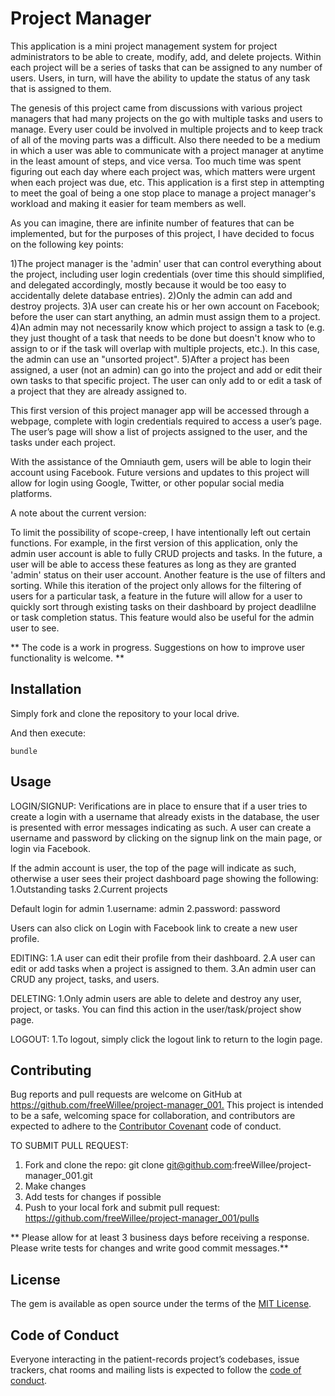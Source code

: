# Project Manager

This application is a mini project management system for project administrators to be able to create, modify, add, and delete projects.  Within each project will be a series of tasks that can be assigned to any number of users.  Users, in turn, will have the ability to update the status of any task that is assigned to them.  

The genesis of this project came from discussions with various project managers that had many projects on the go with multiple tasks and users to manage.  Every user could be involved in multiple projects and to keep track of all of the moving parts was a difficult.  Also there needed to be a medium in which a user was able to communicate with a project manager at anytime in the least amount of steps, and vice versa.  Too much time was spent figuring out each day where each project was, which matters were urgent when each project was due, etc.  This application is a first step in attempting to meet the goal of being a one stop place to manage a project manager's workload and making it easier for team members as well.

As you can imagine, there are infinite number of features that can be implemented, but for the purposes of this project, I have decided to focus on the following key points:

1)The project manager is the 'admin' user that can control everything about the project, including user login credentials (over time this should simplified, and delegated accordingly, mostly because it  would be too easy to accidentally delete database entries).
2)Only the admin can add and destroy projects.
3)A user can create his or her own account on Facebook; before the user can start anything, an admin must assign them to a project.
4)An admin may not necessarily know which project to assign a task to (e.g. they just thought of a task that needs to be done but doesn't know who to assign to or if the task will overlap with multiple projects, etc.).  In this case, the admin can use an "unsorted project".
5)After a project has been assigned, a user (not an admin) can go into the project and add or edit their own tasks to that specific project.  The user can only add to or edit a task of a project that they are already assigned to.

This first version of this project manager app will be accessed through a webpage, complete with login credentials required to access a user’s page.  The user’s page will show a list of projects assigned to the user, and the tasks under each project.  

With the assistance of the Omniauth gem, users will be able to login their account using Facebook.  Future versions and updates to this project will allow for login using Google, Twitter, or other popular social media platforms.

A note about the current version:

To limit the possibility of scope-creep, I have intentionally left out certain functions.  For example, in the first version of this application, only the admin user account is able to fully CRUD projects and tasks.  In the future, a user will be able to access these features as long as they are granted 'admin' status on their user account.  Another feature is the use of filters and sorting.  While this iteration of the project only allows for the filtering of users for a particular task, a feature in the future will allow for a user to quickly sort through existing tasks on their dashboard by project deadlilne or task completion status.  This feature would also be useful for the admin user to see.

** The code is a work in progress.  Suggestions on how to improve user functionality is welcome. **

## Installation

Simply fork and clone the repository to your local drive.

And then execute:

    bundle

## Usage

LOGIN/SIGNUP:
Verifications are in place to ensure that if a user tries to create a login with a username that already exists in the database, the user is presented with error messages indicating as such.  A user can create a username and password by clicking on the signup link on the main page, or login via Facebook.

If the admin account is user, the top of the page will indicate as such, otherwise a user sees their project dashboard page showing the following:
1.Outstanding tasks
2.Current projects

Default login for admin
 1.username: admin
 2.password: password

Users can also click on Login with Facebook link to create a new user profile.

EDITING:
1.A user can edit their profile from their dashboard.
2.A user can edit or add tasks when a project is assigned to them.
3.An admin user can CRUD any project, tasks, and users.

DELETING:
1.Only admin users are able to delete and destroy any user, project, or tasks.  You can find this action in the user/task/project show page.

LOGOUT:
1.To logout, simply click the logout link to return to the login page.

## Contributing

Bug reports and pull requests are welcome on GitHub at <https://github.com/freeWillee/project-manager_001.> This project is intended to be a safe, welcoming space for collaboration, and contributors are expected to adhere to the [Contributor Covenant](http://contributor-covenant.org) code of conduct.

TO SUBMIT PULL REQUEST:
1) Fork and clone the repo: git clone git@github.com:freeWillee/project-manager_001.git
2) Make changes
3) Add tests for changes if possible
4) Push to your local fork and submit pull request: <https://github.com/freeWillee/project-manager_001/pulls>

** Please allow for at least 3 business days before receiving a response.  Please write tests for changes and write good commit messages.**

## License

The gem is available as open source under the terms of the [MIT License](https://opensource.org/licenses/MIT).

## Code of Conduct

Everyone interacting in the patient-records project’s codebases, issue trackers, chat rooms and mailing lists is expected to follow the [code of conduct](https://github.com/freeWillee/patient-records/blob/master/CODE_OF_CONDUCT.md).